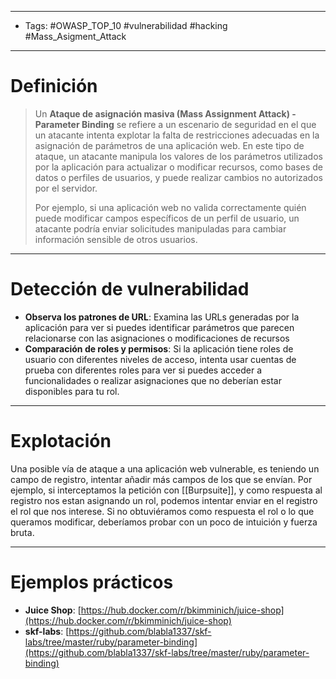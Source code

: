 ---------
- Tags: #OWASP_TOP_10 #vulnerabilidad #hacking #Mass_Asigment_Attack
--------------
# Definición

> Un **Ataque de asignación masiva (Mass Assignment Attack) - Parameter Binding** se refiere a un escenario de seguridad en el que un atacante intenta explotar la falta de restricciones adecuadas en la asignación de parámetros de una aplicación web. En este tipo de ataque, un atacante manipula los valores de los parámetros utilizados por la aplicación para actualizar o modificar recursos, como bases de datos o perfiles de usuarios, y puede realizar cambios no autorizados por el servidor.
> 
> Por ejemplo, si una aplicación web no valida correctamente quién puede modificar campos específicos de un perfil de usuario, un atacante podría enviar solicitudes manipuladas para cambiar información sensible de otros usuarios.

-----------
# Detección de vulnerabilidad

- **Observa los patrones de URL**: Examina las URLs generadas por la aplicación para ver si puedes identificar parámetros que parecen relacionarse con las asignaciones o modificaciones de recursos
- **Comparación de roles y permisos**: Si la aplicación tiene roles de usuario con diferentes niveles de acceso, intenta usar cuentas de prueba con diferentes roles para ver si puedes acceder a funcionalidades o realizar asignaciones que no deberían estar disponibles para tu rol.
---------
# Explotación

Una posible vía de ataque a una aplicación web vulnerable, es teniendo un campo de registro, intentar añadir más campos de los que se envían. Por ejemplo, si interceptamos la petición con [[Burpsuite]], y como respuesta al registro nos estan asignando un rol, podemos intentar enviar en el registro el rol que nos interese. Si no obtuviéramos como respuesta el rol o lo que queramos modificar, deberíamos probar con un poco de intuición y fuerza bruta.

---------------
# Ejemplos prácticos

- **Juice Shop**: [https://hub.docker.com/r/bkimminich/juice-shop](https://hub.docker.com/r/bkimminich/juice-shop)
- **skf-labs**: [https://github.com/blabla1337/skf-labs/tree/master/ruby/parameter-binding](https://github.com/blabla1337/skf-labs/tree/master/ruby/parameter-binding)